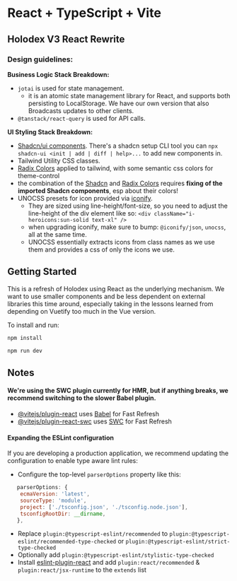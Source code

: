 # React + TypeScript + Vite

## Holodex V3 React Rewrite

### Design guidelines:

**Business Logic Stack Breakdown:**
- `jotai` is used for state management.
  - it is an atomic state management library for React, and supports both persisting to LocalStorage. We have our own version that also Broadcasts updates to other clients.
- `@tanstack/react-query` is used for API calls.


**UI Styling Stack Breakdown:**
- [Shadcn/ui components](https://ui.shadcn.com/docs/components/accordion). There's a shadcn setup CLI tool you can `npx shadcn-ui <init | add | diff | help>...` to add new components in.
- Tailwind Utility CSS classes.
- [Radix Colors](https://www.radix-ui.com/colors/docs/palette-composition/understanding-the-scale) applied to tailwind, with some semantic css colors for theme-control
- the combination of the [Shadcn](https://ui.shadcn.com/docs/components/accordion) and [Radix Colors](https://www.radix-ui.com/colors/docs/palette-composition/understanding-the-scale) requires **fixing of the imported Shadcn components**, esp about their colors!
- UNOCSS presets for icon provided via [iconify](https://icon-sets.iconify.design/). 
  - They are sized using line-height/font-size, so you need to adjust the line-height of the div element like so: `<div className="i-heroicons:sun-solid text-xl" />`
  - when upgrading iconify, make sure to bump: `@iconify/json`, `unocss`, all at the same time.
  - UNOCSS essentially extracts icons from class names as we use them and provides a css of only the icons we use.

## Getting Started

This is a refresh of Holodex using React as the underlying mechanism. We want to use smaller components and be less dependent on external libraries this time around, especially taking in the lessons learned from depending on Vuetify too much in the Vue version.

To install and run:

```bash
npm install

npm run dev
```


## Notes

#### We're using the SWC plugin currently for HMR, but if anything breaks, we recommend switching to the slower Babel plugin.

- [@vitejs/plugin-react](https://github.com/vitejs/vite-plugin-react/blob/main/packages/plugin-react/README.md) uses [Babel](https://babeljs.io/) for Fast Refresh
- [@vitejs/plugin-react-swc](https://github.com/vitejs/vite-plugin-react-swc) uses [SWC](https://swc.rs/) for Fast Refresh

#### Expanding the ESLint configuration

If you are developing a production application, we recommend updating the configuration to enable type aware lint rules:

- Configure the top-level `parserOptions` property like this:

```js
   parserOptions: {
    ecmaVersion: 'latest',
    sourceType: 'module',
    project: ['./tsconfig.json', './tsconfig.node.json'],
    tsconfigRootDir: __dirname,
   },
```

- Replace `plugin:@typescript-eslint/recommended` to `plugin:@typescript-eslint/recommended-type-checked` or `plugin:@typescript-eslint/strict-type-checked`
- Optionally add `plugin:@typescript-eslint/stylistic-type-checked`
- Install [eslint-plugin-react](https://github.com/jsx-eslint/eslint-plugin-react) and add `plugin:react/recommended` & `plugin:react/jsx-runtime` to the `extends` list
